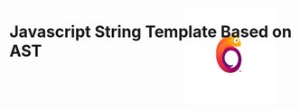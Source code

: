 # Javascript String Template Based on AST <img align="right" width="168" height="168" src="./assets/banter.png" title="logo" style="margin: -60px 30px 0 0;">
